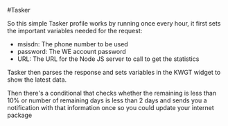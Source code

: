 #Tasker

So this simple Tasker profile works by running once every hour, it first sets the important variables needed for the request:
- msisdn: The phone number to be used
- password: The WE account password
- URL: The URL for the Node JS server to call to get the statistics

Tasker then parses the response and sets variables in the KWGT widget to show the latest data.

Then there's a conditional that checks whether the remaining is less than 10% or number of remaining days is less than 2 days and sends you a notification with that information once so you could update your internet package

